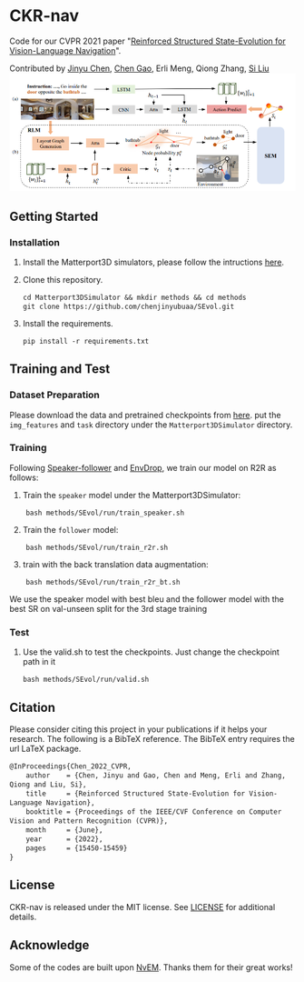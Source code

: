 # CKR-nav
Code for our CVPR 2021 paper "[Reinforced Structured State-Evolution for Vision-Language Navigation](https://openaccess.thecvf.com/content/CVPR2022/html/Chen_Reinforced_Structured_State-Evolution_for_Vision-Language_Navigation_CVPR_2022_paper.html)".

Contributed by [Jinyu Chen](https://scholar.google.com/citations?hl=zh-CN&user=9v4HaLEAAAAJ), [Chen Gao](http://chengaopro.github.io/), Erli Meng, Qiong Zhang, [Si Liu](https://scholar.google.com/citations?user=-QtVtNEAAAAJ&hl=zh-CN&oi=ao)
![](pipline.png)


## Getting Started
### Installation
1. Install the Matterport3D simulators, please follow the intructions [here](https://github.com/peteanderson80/Matterport3DSimulator).

1. Clone this repository.

    ~~~
    cd Matterport3DSimulator && mkdir methods && cd methods
    git clone https://github.com/chenjinyubuaa/SEvol.git
    ~~~

3. Install the requirements.
    ~~~
    pip install -r requirements.txt
    ~~~

## Training and Test
### Dataset Preparation

Please download the data and pretrained checkpoints from [here](). put the `img_features` and `task` directory under the `Matterport3DSimulator` directory.
### Training

Following [Speaker-follower](https://github.com/ronghanghu/speaker_follower) and [EnvDrop](https://github.com/airsplay/R2R-EnvDrop), we train our model on R2R as follows:

1. Train the `speaker` model under the Matterport3DSimulator:
~~~
    bash methods/SEvol/run/train_speaker.sh
~~~

2. Train the `follower` model:
~~~
    bash methods/SEvol/run/train_r2r.sh
~~~
3. train with the back translation data augmentation:
~~~
    bash methods/SEvol/run/train_r2r_bt.sh
~~~
We use the speaker model with best bleu and the follower model with the best SR on val-unseen split for the 3rd stage training
### Test
1. Use the valid.sh to test the checkpoints. Just change the checkpoint path in it

    ```
    bash methods/SEvol/run/valid.sh
    ```

## Citation
Please consider citing this project in your publications if it helps your research. The following is a BibTeX reference. The BibTeX entry requires the url LaTeX package.

~~~
@InProceedings{Chen_2022_CVPR,
    author    = {Chen, Jinyu and Gao, Chen and Meng, Erli and Zhang, Qiong and Liu, Si},
    title     = {Reinforced Structured State-Evolution for Vision-Language Navigation},
    booktitle = {Proceedings of the IEEE/CVF Conference on Computer Vision and Pattern Recognition (CVPR)},
    month     = {June},
    year      = {2022},
    pages     = {15450-15459}
}
~~~
## License
CKR-nav is released under the MIT license. See [LICENSE](LICENSE) for additional details.
## Acknowledge
Some of the codes are built upon [NvEM](https://github.com/MarSaKi/NvEM). Thanks them for their great works!
